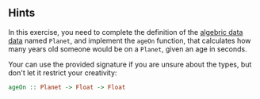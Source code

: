 ## Hints

In this exercise, you need to complete the definition of the
[algebric data data](http://learnyouahaskell.com/making-our-own-types-and-typeclasses)
named `Planet`, and implement the `ageOn` function, that calculates how many
years old someone would be on a `Planet`, given an age in seconds.

Your can use the provided signature if you are unsure about the types, but
don't let it restrict your creativity:

```haskell
ageOn :: Planet -> Float -> Float
```
